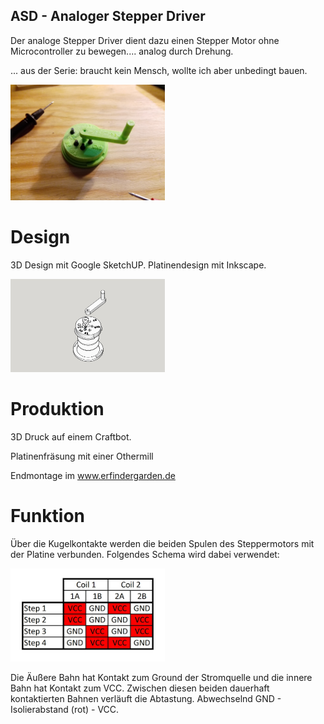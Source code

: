 ##  ASD - Analoger Stepper Driver  ##

Der analoge Stepper Driver dient dazu einen Stepper Motor ohne Microcontroller zu bewegen.... analog durch Drehung.

... aus der Serie: braucht kein Mensch, wollte ich aber unbedingt bauen.


<img width = "49%" src = "IMG/IMG_20171012_211659.jpg"/>

# Design #

3D Design mit Google SketchUP. Platinendesign mit Inkscape.

<img width = "49%" src = "IMG/ADS Analoger Stepper Driver 1.jpg"/>


# Produktion #

3D Druck auf einem Craftbot.

Platinenfräsung mit einer Othermill

Endmontage im www.erfindergarden.de

# Funktion #

Über die Kugelkontakte werden die beiden Spulen des Steppermotors mit der Platine verbunden. Folgendes Schema wird dabei verwendet:


<img src = "IMG/ASD%20Ansteuerung.png" width = "49%" />

Die Äußere Bahn hat Kontakt zum Ground der Stromquelle und die innere Bahn hat Kontakt zum VCC. Zwischen diesen beiden dauerhaft kontaktierten Bahnen verläuft die Abtastung. Abwechselnd GND - Isolierabstand (rot) - VCC.

